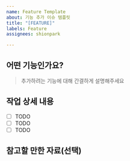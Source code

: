 ```yaml
---
name: Feature Template
about: 기능 추가 이슈 템플릿
title: "[FEATURE]"
labels: Feature
assignees: shionpark

---
```


## 어떤 기능인가요?

> 추가하려는 기능에 대해 간결하게 설명해주세요

## 작업 상세 내용

- [ ] TODO
- [ ] TODO
- [ ] TODO

## 참고할 만한 자료(선택)
